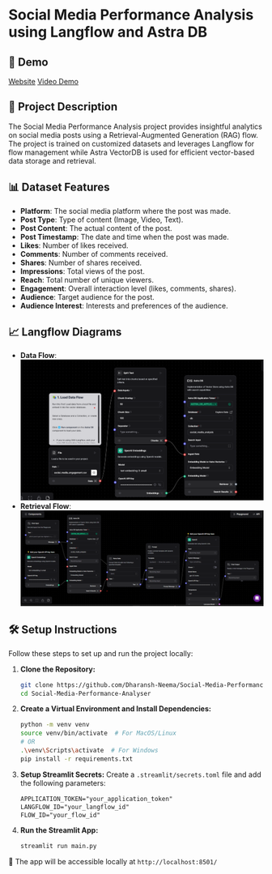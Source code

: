 # Social Media Performance Analysis using Langflow and Astra DB

## 🚀 Demo

[Website](https://social-media-performance-analyser.streamlit.app/)
[Video Demo](https://youtu.be/ON_vWpoTdn0)

## 📖 Project Description

The Social Media Performance Analysis project provides insightful analytics on social media posts using a Retrieval-Augmented Generation (RAG) flow. The project is trained on customized datasets and leverages Langflow for flow management while Astra VectorDB is used for efficient vector-based data storage and retrieval.

## 📊 Dataset Features

- **Platform**: The social media platform where the post was made.
- **Post Type**: Type of content (Image, Video, Text).
- **Post Content**: The actual content of the post.
- **Post Timestamp**: The date and time when the post was made.
- **Likes**: Number of likes received.
- **Comments**: Number of comments received.
- **Shares**: Number of shares received.
- **Impressions**: Total views of the post.
- **Reach**: Total number of unique viewers.
- **Engagement**: Overall interaction level (likes, comments, shares).
- **Audience**: Target audience for the post.
- **Audience Interest**: Interests and preferences of the audience.

## 📈 Langflow Diagrams

- **Data Flow**: ![Data Flow](https://github.com/Dharansh-Neema/Social-Media-Performance-Analyser/blob/main/img/Data-flow.png)
- **Retrieval Flow**: ![Retrieval Flow](https://github.com/Dharansh-Neema/Social-Media-Performance-Analyser/blob/main/img/Reterival%20Flow.png)

## 🛠️ Setup Instructions

Follow these steps to set up and run the project locally:

1. **Clone the Repository:**

   ```bash
   git clone https://github.com/Dharansh-Neema/Social-Media-Performance-Analyser
   cd Social-Media-Performance-Analyser
   ```

2. **Create a Virtual Environment and Install Dependencies:**

   ```bash
   python -m venv venv
   source venv/bin/activate  # For MacOS/Linux
   # OR
   .\venv\Scripts\activate  # For Windows
   pip install -r requirements.txt
   ```

3. **Setup Streamlit Secrets:**
   Create a `.streamlit/secrets.toml` file and add the following parameters:

   ```plaintext
   APPLICATION_TOKEN="your_application_token"
   LANGFLOW_ID="your_langflow_id"
   FLOW_ID="your_flow_id"
   ```

4. **Run the Streamlit App:**
   ```bash
   streamlit run main.py
   ```

🎯 The app will be accessible locally at `http://localhost:8501/`
